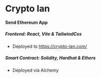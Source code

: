 # Crypto Ian
**Send Ethereum App**

 
##### Frontend: React, Vite & TailwindCss
- Deployed to https://crypto-ian.com/


##### Smart Contract: Solidity, Hardhat & Ethers
- Deployed via Alchemy
